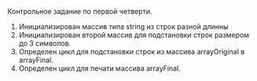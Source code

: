 Контрольное задание по первой четверти.

1. Инициализирован массив типа string из строк разной длинны
2. Инициализирован второй массив для подстановки строк размером до 3 символов.
3. Определен цикл для подстановки строк из массива arrayOriginal в arrayFinal.
4. Определен цикл для печати массива arrayFinal.